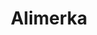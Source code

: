 ---
title: "Alimerka"
url: /gijon-xixon/alimerka-calle-benito-otero-martinez/
shop: supermercado
---
